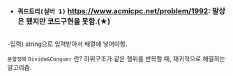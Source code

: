 * ### `쿼드트리(실버 1)` <https://www.acmicpc.net/problem/1992>: 발상은 됐지만 코드구현을 못함.(★)

```c++

```
-입력) string으로 입력받아서 배열에 넣어야함.

`분할정복` `Divide&Conquer` 란? 하위구조가 같은 행위를 반복할 때, 재귀적으로 해결하는 알고리즘. 
